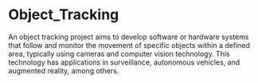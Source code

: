 # Object_Tracking
An object tracking project aims to develop software or hardware systems that follow and monitor the movement of specific objects within a defined area, typically using cameras and computer vision technology. This technology has applications in surveillance, autonomous vehicles, and augmented reality, among others.
